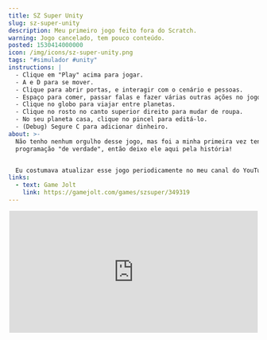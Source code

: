```yaml
---
title: SZ Super Unity
slug: sz-super-unity
description: Meu primeiro jogo feito fora do Scratch.
warning: Jogo cancelado, tem pouco conteúdo.
posted: 1530414000000
icon: /img/icons/sz-super-unity.png
tags: "#simulador #unity"
instructions: |
  - Clique em "Play" acima para jogar.
  - A e D para se mover.
  - Clique para abrir portas, e interagir com o cenário e pessoas.
  - Espaço para comer, passar falas e fazer várias outras ações no jogo.
  - Clique no globo para viajar entre planetas.
  - Clique no rosto no canto superior direito para mudar de roupa.
  - No seu planeta casa, clique no pincel para editá-lo.
  - (Debug) Segure C para adicionar dinheiro.
about: >-
  Não tenho nenhum orgulho desse jogo, mas foi a minha primeira vez tentando
  programação "de verdade", então deixo ele aqui pela história!


  Eu costumava atualizar esse jogo periodicamente no meu canal do YouTube, tinha várias ideias grandes para o jogo, mas eu sabia muito pouco sobre programação e acabei abandonando porque comecei a ficar maluco com o meu [código horrendo](https://twitter.com/fupibr/status/1294827897627312128).
links:
  - text: Game Jolt
    link: https://gamejolt.com/games/szsuper/349319
---
```


<div style="width: 100%; display: flex; justify-content: center;">
  <iframe src="https://widgets.gamejolt.com/package/v1?key=mL3wMPtn" frameborder="0" width="500" height="245"></iframe>
</div>
